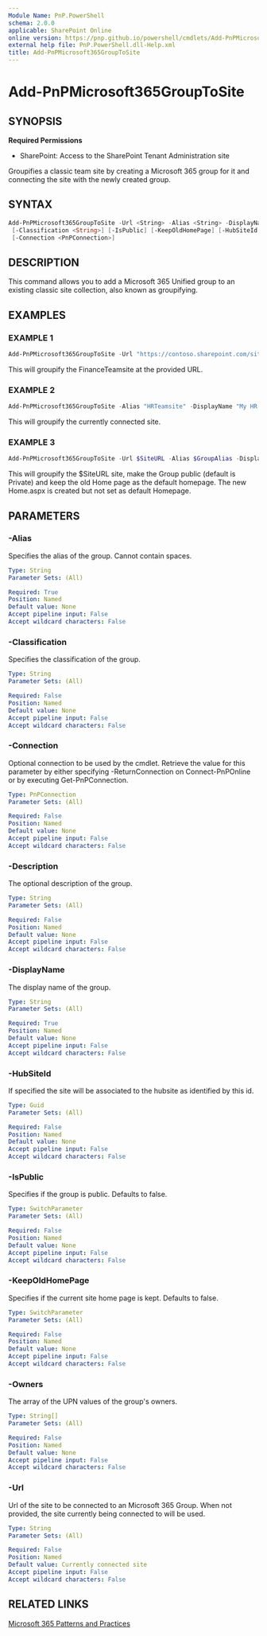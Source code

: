 ```yaml
---
Module Name: PnP.PowerShell
schema: 2.0.0
applicable: SharePoint Online
online version: https://pnp.github.io/powershell/cmdlets/Add-PnPMicrosoft365GroupToSite.html
external help file: PnP.PowerShell.dll-Help.xml
title: Add-PnPMicrosoft365GroupToSite
---
```

  
# Add-PnPMicrosoft365GroupToSite

## SYNOPSIS

**Required Permissions**

* SharePoint: Access to the SharePoint Tenant Administration site

Groupifies a classic team site by creating a Microsoft 365 group for it and connecting the site with the newly created group.

## SYNTAX

```powershell
Add-PnPMicrosoft365GroupToSite -Url <String> -Alias <String> -DisplayName <String> [-Description <String>]
 [-Classification <String>] [-IsPublic] [-KeepOldHomePage] [-HubSiteId <Guid>] [-Owners <String[]>]
 [-Connection <PnPConnection>] 
```

## DESCRIPTION
This command allows you to add a Microsoft 365 Unified group to an existing classic site collection, also known as groupifying.

## EXAMPLES

### EXAMPLE 1
```powershell
Add-PnPMicrosoft365GroupToSite -Url "https://contoso.sharepoint.com/sites/FinanceTeamsite" -Alias "FinanceTeamsite" -DisplayName "My finance team site group"
```

This will groupify the FinanceTeamsite at the provided URL.

### EXAMPLE 2
```powershell
Add-PnPMicrosoft365GroupToSite -Alias "HRTeamsite" -DisplayName "My HR team site group"
```

This will groupify the currently connected site.

### EXAMPLE 3
```powershell
Add-PnPMicrosoft365GroupToSite -Url $SiteURL -Alias $GroupAlias -DisplayName $GroupName -IsPublic -KeepOldHomePage
```
This will groupify the $SiteURL site, make the Group public (default is Private) and keep the old Home page as the default homepage. The new Home.aspx is created but not set as default Homepage.

## PARAMETERS

### -Alias
Specifies the alias of the group. Cannot contain spaces.

```yaml
Type: String
Parameter Sets: (All)

Required: True
Position: Named
Default value: None
Accept pipeline input: False
Accept wildcard characters: False
```

### -Classification
Specifies the classification of the group.

```yaml
Type: String
Parameter Sets: (All)

Required: False
Position: Named
Default value: None
Accept pipeline input: False
Accept wildcard characters: False
```

### -Connection
Optional connection to be used by the cmdlet. Retrieve the value for this parameter by either specifying -ReturnConnection on Connect-PnPOnline or by executing Get-PnPConnection.

```yaml
Type: PnPConnection
Parameter Sets: (All)

Required: False
Position: Named
Default value: None
Accept pipeline input: False
Accept wildcard characters: False
```

### -Description
The optional description of the group.

```yaml
Type: String
Parameter Sets: (All)

Required: False
Position: Named
Default value: None
Accept pipeline input: False
Accept wildcard characters: False
```

### -DisplayName
The display name of the group.

```yaml
Type: String
Parameter Sets: (All)

Required: True
Position: Named
Default value: None
Accept pipeline input: False
Accept wildcard characters: False
```

### -HubSiteId
If specified the site will be associated to the hubsite as identified by this id.

```yaml
Type: Guid
Parameter Sets: (All)

Required: False
Position: Named
Default value: None
Accept pipeline input: False
Accept wildcard characters: False
```

### -IsPublic
Specifies if the group is public. Defaults to false.

```yaml
Type: SwitchParameter
Parameter Sets: (All)

Required: False
Position: Named
Default value: None
Accept pipeline input: False
Accept wildcard characters: False
```

### -KeepOldHomePage
Specifies if the current site home page is kept. Defaults to false.

```yaml
Type: SwitchParameter
Parameter Sets: (All)

Required: False
Position: Named
Default value: None
Accept pipeline input: False
Accept wildcard characters: False
```

### -Owners
The array of the UPN values of the group's owners.

```yaml
Type: String[]
Parameter Sets: (All)

Required: False
Position: Named
Default value: None
Accept pipeline input: False
Accept wildcard characters: False
```

### -Url
Url of the site to be connected to an Microsoft 365 Group. When not provided, the site currently being connected to will be used.

```yaml
Type: String
Parameter Sets: (All)

Required: False
Position: Named
Default value: Currently connected site
Accept pipeline input: False
Accept wildcard characters: False
```

## RELATED LINKS

[Microsoft 365 Patterns and Practices](https://aka.ms/m365pnp)
